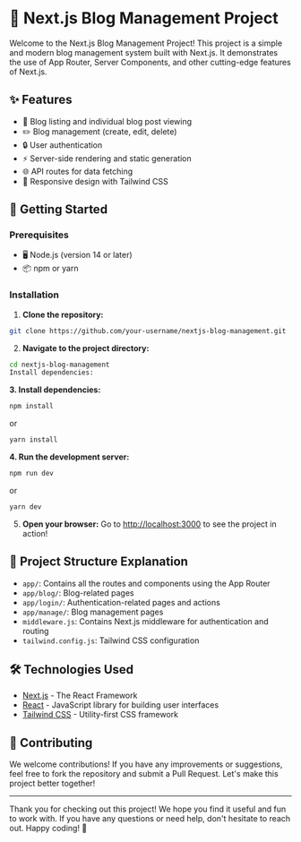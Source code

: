 # 🚀 Next.js Blog Management Project

Welcome to the Next.js Blog Management Project! This project is a simple and modern blog management system built with Next.js. It demonstrates the use of App Router, Server Components, and other cutting-edge features of Next.js.

## ✨ Features

- 📝 Blog listing and individual blog post viewing
- ✏️ Blog management (create, edit, delete)
- 🔒 User authentication
- ⚡ Server-side rendering and static generation
- 🌐 API routes for data fetching
- 📱 Responsive design with Tailwind CSS

## 🚀 Getting Started

### Prerequisites

- 🖥️ Node.js (version 14 or later)
- 📦 npm or yarn

### Installation

1. **Clone the repository:**
```bash
git clone https://github.com/your-username/nextjs-blog-management.git
```

2. **Navigate to the project directory:**
```bash
cd nextjs-blog-management
Install dependencies:
```

**3. Install dependencies:**
```bash
npm install
```
or

```bash
yarn install
```

**4. Run the development server:**

```bash
npm run dev
```
or
```bash
yarn dev
```

5. **Open your browser:**
   Go to [http://localhost:3000](http://localhost:3000) to see the project in action!

## 📁 Project Structure Explanation

- `app/`: Contains all the routes and components using the App Router
- `app/blog/`: Blog-related pages
- `app/login/`: Authentication-related pages and actions
- `app/manage/`: Blog management pages
- `middleware.js`: Contains Next.js middleware for authentication and routing
- `tailwind.config.js`: Tailwind CSS configuration

## 🛠️ Technologies Used

- [Next.js](https://nextjs.org/) - The React Framework
- [React](https://reactjs.org/) - JavaScript library for building user interfaces
- [Tailwind CSS](https://tailwindcss.com/) - Utility-first CSS framework

## 🤝 Contributing

We welcome contributions! If you have any improvements or suggestions, feel free to fork the repository and submit a Pull Request. Let's make this project better together!

---

Thank you for checking out this project! We hope you find it useful and fun to work with. If you have any questions or need help, don't hesitate to reach out. Happy coding! 🎉
